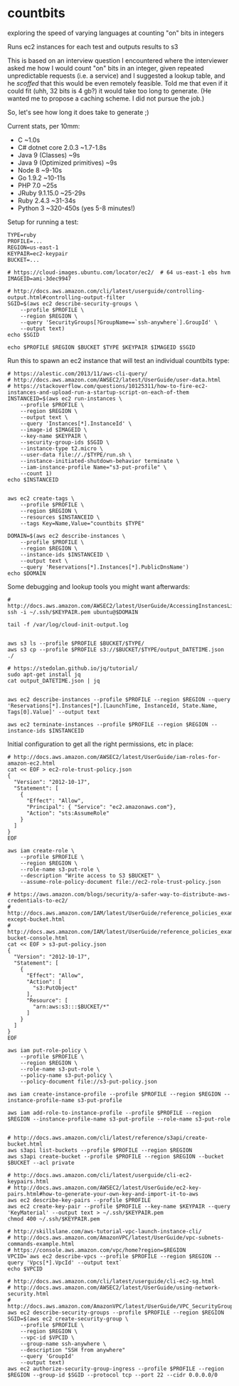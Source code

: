 countbits
=========

exploring the speed of varying languages at counting "on" bits in integers

Runs ec2 instances for each test and outputs results to s3

This is based on an interview question I encountered where the interviewer asked me
how I would count "on" bits in an integer, given repeated unpredictable requests (i.e. a service)
and I suggested a lookup table, and he *scoffed* that this would be even remotely feasible.
Told me that even if it could fit (uhh, 32 bits is 4 gb?) it would take too long to generate.
(He wanted me to propose a caching scheme.  I did not pursue the job.)

So, let's see how long it does take to generate ;)


Current stats, per 10mm:
- C ~1.0s
- C# dotnet core 2.0.3 ~1.7-1.8s
- Java 9 (Classes) ~9s
- Java 9 (Optimized primitives) ~9s
- Node 8 ~9-10s
- Go 1.9.2 ~10-11s
- PHP 7.0 ~25s
- JRuby 9.1.15.0 ~25-29s
- Ruby 2.4.3 ~31-34s
- Python 3 ~320-450s (yes 5-8 minutes!)


Setup for running a test:
```
TYPE=ruby
PROFILE=...
REGION=us-east-1
KEYPAIR=ec2-keypair
BUCKET=...

# https://cloud-images.ubuntu.com/locator/ec2/  # 64 us-east-1 ebs hvm
IMAGEID=ami-3dec9947

# http://docs.aws.amazon.com/cli/latest/userguide/controlling-output.html#controlling-output-filter
SGID=$(aws ec2 describe-security-groups \
    --profile $PROFILE \
    --region $REGION \
    --query 'SecurityGroups[?GroupName==`ssh-anywhere`].GroupId' \
    --output text)
echo $SGID

echo $PROFILE $REGION $BUCKET $TYPE $KEYPAIR $IMAGEID $SGID
```


Run this to spawn an ec2 instance that will test an individual countbits type:
```
# https://alestic.com/2013/11/aws-cli-query/
# http://docs.aws.amazon.com/AWSEC2/latest/UserGuide/user-data.html
# https://stackoverflow.com/questions/10125311/how-to-fire-ec2-instances-and-upload-run-a-startup-script-on-each-of-them
INSTANCEID=$(aws ec2 run-instances \
    --profile $PROFILE \
    --region $REGION \
    --output text \
    --query 'Instances[*].InstanceId' \
    --image-id $IMAGEID \
    --key-name $KEYPAIR \
    --security-group-ids $SGID \
    --instance-type t2.micro \
    --user-data file://./$TYPE/run.sh \
    --instance-initiated-shutdown-behavior terminate \
    --iam-instance-profile Name="s3-put-profile" \
    --count 1)
echo $INSTANCEID


aws ec2 create-tags \
    --profile $PROFILE \
    --region $REGION \
    --resources $INSTANCEID \
    --tags Key=Name,Value="countbits $TYPE"

DOMAIN=$(aws ec2 describe-instances \
    --profile $PROFILE \
    --region $REGION \
    --instance-ids $INSTANCEID \
    --output text \
    --query 'Reservations[*].Instances[*].PublicDnsName')
echo $DOMAIN
```


Some debugging and lookup tools you might want afterwards:
```
# http://docs.aws.amazon.com/AWSEC2/latest/UserGuide/AccessingInstancesLinux.html
ssh -i ~/.ssh/$KEYPAIR.pem ubuntu@$DOMAIN

tail -f /var/log/cloud-init-output.log


aws s3 ls --profile $PROFILE $BUCKET/$TYPE/
aws s3 cp --profile $PROFILE s3://$BUCKET/$TYPE/output_DATETIME.json ./

# https://stedolan.github.io/jq/tutorial/
sudo apt-get install jq
cat output_DATETIME.json | jq


aws ec2 describe-instances --profile $PROFILE --region $REGION --query 'Reservations[*].Instances[*].[LaunchTime, InstanceId, State.Name, Tags[0].Value]' --output text

aws ec2 terminate-instances --profile $PROFILE --region $REGION --instance-ids $INSTANCEID
```


Initial configuration to get all the right permissions, etc in place:
```
# http://docs.aws.amazon.com/AWSEC2/latest/UserGuide/iam-roles-for-amazon-ec2.html
cat << EOF > ec2-role-trust-policy.json
{
  "Version": "2012-10-17",
  "Statement": [
    {
      "Effect": "Allow",
      "Principal": { "Service": "ec2.amazonaws.com"},
      "Action": "sts:AssumeRole"
    }
  ]
}
EOF

aws iam create-role \
    --profile $PROFILE \
    --region $REGION \
    --role-name s3-put-role \
    --description "Write access to S3 $BUCKET" \
    --assume-role-policy-document file://ec2-role-trust-policy.json

# https://aws.amazon.com/blogs/security/a-safer-way-to-distribute-aws-credentials-to-ec2/
# http://docs.aws.amazon.com/IAM/latest/UserGuide/reference_policies_examples_s3_deny-except-bucket.html
# http://docs.aws.amazon.com/IAM/latest/UserGuide/reference_policies_examples_s3_rw-bucket-console.html
cat << EOF > s3-put-policy.json
{
  "Version": "2012-10-17",
  "Statement": [
    {
      "Effect": "Allow",
      "Action": [
        "s3:PutObject"
      ],
      "Resource": [
        "arn:aws:s3:::$BUCKET/*"
      ]
    }
  ]
}
EOF

aws iam put-role-policy \
    --profile $PROFILE \
    --region $REGION \
    --role-name s3-put-role \
    --policy-name s3-put-policy \
    --policy-document file://s3-put-policy.json

aws iam create-instance-profile --profile $PROFILE --region $REGION --instance-profile-name s3-put-profile

aws iam add-role-to-instance-profile --profile $PROFILE --region $REGION --instance-profile-name s3-put-profile --role-name s3-put-role


# http://docs.aws.amazon.com/cli/latest/reference/s3api/create-bucket.html
aws s3api list-buckets --profile $PROFILE --region $REGION
aws s3api create-bucket --profile $PROFILE --region $REGION --bucket $BUCKET --acl private

# http://docs.aws.amazon.com/cli/latest/userguide/cli-ec2-keypairs.html
# http://docs.aws.amazon.com/AWSEC2/latest/UserGuide/ec2-key-pairs.html#how-to-generate-your-own-key-and-import-it-to-aws
aws ec2 describe-key-pairs --profile $PROFILE
aws ec2 create-key-pair --profile $PROFILE --key-name $KEYPAIR --query 'KeyMaterial' --output text > ~/.ssh/$KEYPAIR.pem
chmod 400 ~/.ssh/$KEYPAIR.pem

# http://skillslane.com/aws-tutorial-vpc-launch-instance-cli/
# http://docs.aws.amazon.com/AmazonVPC/latest/UserGuide/vpc-subnets-commands-example.html
# https://console.aws.amazon.com/vpc/home?region=$REGION
VPCID=`aws ec2 describe-vpcs --profile $PROFILE --region $REGION --query 'Vpcs[*].VpcId' --output text`
echo $VPCID

# http://docs.aws.amazon.com/cli/latest/userguide/cli-ec2-sg.html
# http://docs.aws.amazon.com/AWSEC2/latest/UserGuide/using-network-security.html
# http://docs.aws.amazon.com/AmazonVPC/latest/UserGuide/VPC_SecurityGroups.html#VPC_Security_Group_Differences
aws ec2 describe-security-groups --profile $PROFILE --region $REGION
SGID=$(aws ec2 create-security-group \
    --profile $PROFILE \
    --region $REGION \
    --vpc-id $VPCID \
    --group-name ssh-anywhere \
    --description "SSH from anywhere"
    --query 'GroupId'
    --output text)
aws ec2 authorize-security-group-ingress --profile $PROFILE --region $REGION --group-id $SGID --protocol tcp --port 22 --cidr 0.0.0.0/0
```

